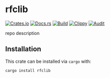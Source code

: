 # rfclib
[![Crates.io](https://img.shields.io/crates/v/rfclib)](https://crates.io/crates/rfclib) 
[![Docs.rs](https://docs.rs/rfclib/badge.svg)](https://docs.rs/rfclib) 
[![Build](https://github.com/Ewpratten/rfclib/actions/workflows/build.yml/badge.svg)](https://github.com/Ewpratten/rfclib/actions/workflows/build.yml)
[![Clippy](https://github.com/Ewpratten/rfclib/actions/workflows/clippy.yml/badge.svg)](https://github.com/Ewpratten/rfclib/actions/workflows/clippy.yml)
[![Audit](https://github.com/Ewpratten/rfclib/actions/workflows/audit.yml/badge.svg)](https://github.com/Ewpratten/rfclib/actions/workflows/audit.yml)


repo description

## Installation

This crate can be installed via `cargo` with:

```sh
cargo install rfclib
```
